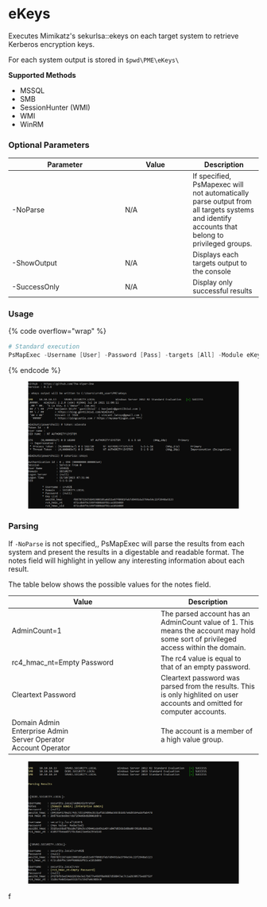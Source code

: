 # eKeys

Executes Mimikatz's sekurlsa::ekeys on each target system to retrieve Kerberos encryption keys.

For each system output is stored in `$pwd\PME\eKeys\`

**Supported Methods**

* MSSQL&#x20;
* SMB&#x20;
* SessionHunter (WMI)
* WMI&#x20;
* WinRM

### Optional Parameters

<table><thead><tr><th width="214">Parameter</th><th width="122.33333333333331">Value</th><th>Description</th></tr></thead><tbody><tr><td>-NoParse</td><td>N/A</td><td>If specified, PsMapexec will not automatically parse output from all targets systems and identify accounts that belong to privileged groups. </td></tr><tr><td>-ShowOutput</td><td>N/A</td><td>Displays each targets output to the console</td></tr><tr><td>-SuccessOnly</td><td>N/A</td><td>Display only successful results</td></tr></tbody></table>

### Usage

{% code overflow="wrap" %}
```powershell
# Standard execution
PsMapExec -Username [User] -Password [Pass] -targets [All] -Module eKeys -Method [Method] -ShowOutput
```
{% endcode %}

<figure><img src="../../.gitbook/assets/image (2) (1) (1) (1) (1) (1) (1) (1) (1) (1) (1) (1) (1) (1) (1).png" alt=""><figcaption></figcaption></figure>



### Parsing

If `-NoParse` is not specified,, PsMapExec will parse the results from each system and present the results in a digestable and readable format. The notes field will highlight in yellow any interesting information about each result. &#x20;

The table below shows the possible values for the notes field.

<table><thead><tr><th width="286">Value</th><th>Description</th></tr></thead><tbody><tr><td>AdminCount=1</td><td>The parsed account has an AdminCount value of 1. This means the account may hold some sort of privileged access within the domain.</td></tr><tr><td>rc4_hmac_nt=Empty Password</td><td>The rc4 value is equal to that of an empty password. </td></tr><tr><td>Cleartext Password</td><td>Cleartext password was parsed from the results. This is only highlited on user accounts and omitted for computer accounts.</td></tr><tr><td>Domain Admin<br>Enterprise Admin<br>Server Operator<br>Account Operator</td><td>The account is a member of a high value group.</td></tr></tbody></table>

<figure><img src="../../.gitbook/assets/image (1) (1) (1) (1) (1) (1) (1) (1) (1) (1) (1) (1) (1) (1) (1) (1) (1) (1) (1).png" alt=""><figcaption></figcaption></figure>









f





